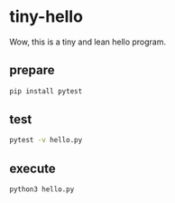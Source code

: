 # tiny-hello

Wow, this is a tiny and lean hello program.

## prepare

```sh
pip install pytest
```

## test

```sh
pytest -v hello.py
```

## execute

```
python3 hello.py
```
